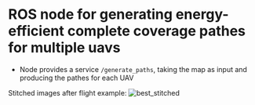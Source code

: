 # ROS node for generating energy-efficient complete coverage pathes for multiple uavs

* Node provides a service ```/generate_paths```, taking the map as input and producing the pathes for each UAV

Stitched images after flight example:
![best_stitched](https://user-images.githubusercontent.com/35429810/166292633-ccbe4462-5d2e-42cf-9670-57f9020effb1.jpg)
